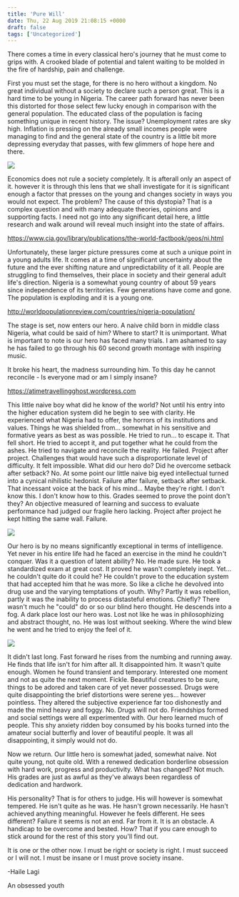 ```yaml
---
title: 'Pure Will'
date: Thu, 22 Aug 2019 21:08:15 +0000
draft: false
tags: ['Uncategorized']
---
```


There comes a time in every classical hero's journey that he must come to grips with. A crooked blade of potential and talent waiting to be molded in the fire of hardship, pain and challenge.

First you must set the stage, for there is no hero without a kingdom. No great individual without a society to declare such a person great. This is a hard time to be young in Nigeria. The career path forward has never been this distorted for those select few lucky enough in comparison with the general population. The educated class of the population is facing something unique in recent history. The issue? Unemployment rates are sky high. Inflation is pressing on the already small incomes people were managing to find and the general state of the country is a little bit more depressing everyday that passes, with few glimmers of hope here and there.

![](https://obsessedyouthhome.files.wordpress.com/2019/08/screenshot-88.png)

Economics does not rule a society completely. It is afterall only an aspect of it. however it is through this lens that we shall investigate for it is significant enough a factor that presses on the young and changes society in ways you would not expect. The problem? The cause of this dystopia? That is a complex question and with many adequate theories, opinions and supporting facts. I need not go into any significant detail here, a little research and walk around will reveal much insight into the state of affairs.

https://www.cia.gov/library/publications/the-world-factbook/geos/ni.html

Unfortunately, these larger picture pressures come at such a unique point in a young adults life. It comes at a time of significant uncertainty about the future and the ever shifting nature and unpredictability of it all. People are struggling to find themselves, their place in society and their general adult life's direction. Nigeria is a somewhat young country of about 59 years since independence of its territories. Few generations have come and gone. The population is exploding and it is a young one.

http://worldpopulationreview.com/countries/nigeria-population/

The stage is set, now enters our hero. A naive child born in middle class Nigeria, what could be said of him? Where to start? It is unimportant. What is important to note is our hero has faced many trials. I am ashamed to say he has failed to go through his 60 second growth montage with inspiring music.

It broke his heart, the madness surrounding him. To this day he cannot reconcile - Is everyone mad or am I simply insane?

https://atimetravellingghost.wordpress.com

This little naive boy what did he know of the world? Not until his entry into the higher education system did he begin to see with clarity. He experienced what Nigeria had to offer, the horrors of its institutions and values. Things he was shielded from... somewhat in his sensitive and formative years as best as was possible. He tried to run... to escape it. That fell short. He tried to accept it, and put together what he could from the ashes. He tried to navigate and reconcile the reality. He failed. Project after project. Challenges that would have such a disproportionate level of difficulty. It felt impossible. What did our hero do? Did he overcome setback after setback? No. At some point our little naive big eyed intellectual turned into a cynical nihilistic hedonist. Failure after failure, setback after setback. That incessant voice at the back of his mind... Maybe they're right. I don't know this. I don't know how to this. Grades seemed to prove the point don't they? An objective measured of learning and success to evaluate performance had judged our fragile hero lacking. Project after project he kept hitting the same wall. Failure.

![](https://obsessedyouthhome.files.wordpress.com/2019/08/screenshot-91.png)

Our hero is by no means significantly exceptional in terms of intelligence. Yet never in his entire life had he faced an exercise in the mind he couldn't conquer. Was it a question of latent ability? No. He made sure. He took a standardized exam at great cost. It proved he wasn't completely inept. Yet... he couldn't quite do it could he? He couldn't prove to the education system that had accepted him that he was more. So like a cliche he devolved into drug use and the varying temptations of youth. Why? Partly it was rebellion, partly it was the inability to process distasteful emotions. Chiefly? There wasn't much he "could" do or so our blind hero thought. He descends into a fog. A dark place lost our hero was. Lost not like he was in philosophizing and abstract thought, no. He was lost without seeking. Where the wind blew he went and he tried to enjoy the feel of it.

![](https://obsessedyouthhome.files.wordpress.com/2019/08/drugs-01-1.jpg)

It didn't last long. Fast forward he rises from the numbing and running away. He finds that life isn't for him after all. It disappointed him. It wasn't quite enough. Women he found transient and temporary. Interested one moment and not as quite the next moment. Fickle. Beautiful creatures to be sure, things to be adored and taken care of yet never possessed. Drugs were quite disappointing the brief distortions were serene yes... however pointless. They altered the subjective experience far too dishonestly and made the mind heavy and foggy. No. Drugs will not do. Friendships formed and social settings were all experimented with. Our hero learned much of people. This shy anxiety ridden boy consumed by his books turned into the amateur social butterfly and lover of beautiful people. It was all disappointing, it simply would not do.

Now we return. Our little hero is somewhat jaded, somewhat naive. Not quite young, not quite old. With a renewed dedication borderline obsession with hard work, progress and productivity. What has changed? Not much. His grades are just as awful as they've always been regardless of dedication and hardwork.

His personality? That is for others to judge. His will however is somewhat tempered. He isn't quite as he was. He hasn't grown necessarily. He hasn't achieved anything meaningful. However he feels different. He sees different? Failure it seems is not an end. Far from it. It is an obstacle. A handicap to be overcome and bested. How? That if you care enough to stick around for the rest of this story you'll find out.

It is one or the other now. I must be right or society is right. I must succeed or I will not. I must be insane or I must prove society insane.

\-Haile Lagi

An obsessed youth